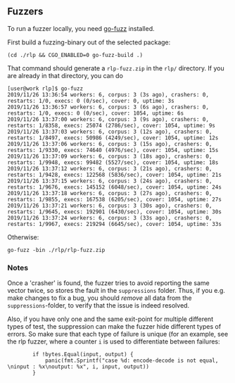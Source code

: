 ## Fuzzers

To run a fuzzer locally, you need [go-fuzz](https://github.com/dvyukov/go-fuzz) installed. 

First build a fuzzing-binary out of the selected package:

```
(cd ./rlp && CGO_ENABLED=0 go-fuzz-build .)
```
That command should generate a `rlp-fuzz.zip` in the `rlp/` directory. If you are already in that directory, you can do

```
[user@work rlp]$ go-fuzz
2019/11/26 13:36:54 workers: 6, corpus: 3 (3s ago), crashers: 0, restarts: 1/0, execs: 0 (0/sec), cover: 0, uptime: 3s
2019/11/26 13:36:57 workers: 6, corpus: 3 (6s ago), crashers: 0, restarts: 1/0, execs: 0 (0/sec), cover: 1054, uptime: 6s
2019/11/26 13:37:00 workers: 6, corpus: 3 (9s ago), crashers: 0, restarts: 1/8358, execs: 25074 (2786/sec), cover: 1054, uptime: 9s
2019/11/26 13:37:03 workers: 6, corpus: 3 (12s ago), crashers: 0, restarts: 1/8497, execs: 50986 (4249/sec), cover: 1054, uptime: 12s
2019/11/26 13:37:06 workers: 6, corpus: 3 (15s ago), crashers: 0, restarts: 1/9330, execs: 74640 (4976/sec), cover: 1054, uptime: 15s
2019/11/26 13:37:09 workers: 6, corpus: 3 (18s ago), crashers: 0, restarts: 1/9948, execs: 99482 (5527/sec), cover: 1054, uptime: 18s
2019/11/26 13:37:12 workers: 6, corpus: 3 (21s ago), crashers: 0, restarts: 1/9428, execs: 122568 (5836/sec), cover: 1054, uptime: 21s
2019/11/26 13:37:15 workers: 6, corpus: 3 (24s ago), crashers: 0, restarts: 1/9676, execs: 145152 (6048/sec), cover: 1054, uptime: 24s
2019/11/26 13:37:18 workers: 6, corpus: 3 (27s ago), crashers: 0, restarts: 1/9855, execs: 167538 (6205/sec), cover: 1054, uptime: 27s
2019/11/26 13:37:21 workers: 6, corpus: 3 (30s ago), crashers: 0, restarts: 1/9645, execs: 192901 (6430/sec), cover: 1054, uptime: 30s
2019/11/26 13:37:24 workers: 6, corpus: 3 (33s ago), crashers: 0, restarts: 1/9967, execs: 219294 (6645/sec), cover: 1054, uptime: 33s

```
Otherwise: 
```
go-fuzz -bin ./rlp/rlp-fuzz.zip
```

### Notes

Once a 'crasher' is found, the fuzzer tries to avoid reporting the same vector twice, so stores the fault in the `suppressions` folder. Thus, if you 
e.g. make changes to fix a bug, you should _remove_ all data from the `suppressions`-folder, to verify that the issue is indeed resolved. 

Also, if you have only one and the same exit-point for multiple different types of test, the suppression can make the fuzzer hide different types of errors. So make 
sure that each type of failure is unique (for an example, see the rlp fuzzer, where a counter `i` is used to differentiate between failures: 

```golang
		if !bytes.Equal(input, output) {
			panic(fmt.Sprintf("case %d: encode-decode is not equal, \ninput : %x\noutput: %x", i, input, output))
		}
```

